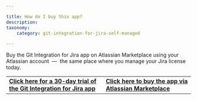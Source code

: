 ```yaml
---

title: How do I buy this app?
description:
taxonomy:
    category: git-integration-for-jira-self-managed

---
```

Buy the Git Integration for Jira app on Atlassian Marketplace using your Atlassian account  —  the same place where you manage your Jira license today.

|     |     |
| --- | --- |
| [**Click here for a 30-day trial of the Git Integration for Jira app**](https://my.atlassian.com/addon/try/com.xiplink.jira.git.jira_git_plugin) | [**Click here to buy the app via Atlassian Marketplace**](https://my.atlassian.com/purchase/buyaddon?key=com.xiplink.jira.git.jira_git_plugin) |
